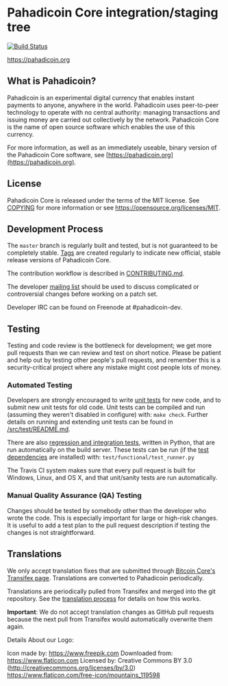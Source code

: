 Pahadicoin Core integration/staging tree
=====================================

[![Build Status](https://travis-ci.org/pahadicoin-project/pahadicoin.svg?branch=master)](https://travis-ci.org/pahadicoin-project/pahadicoin)

https://pahadicoin.org

What is Pahadicoin?
----------------

Pahadicoin is an experimental digital currency that enables instant payments to
anyone, anywhere in the world. Pahadicoin uses peer-to-peer technology to operate
with no central authority: managing transactions and issuing money are carried
out collectively by the network. Pahadicoin Core is the name of open source
software which enables the use of this currency.

For more information, as well as an immediately useable, binary version of
the Pahadicoin Core software, see [https://pahadicoin.org](https://pahadicoin.org).

License
-------

Pahadicoin Core is released under the terms of the MIT license. See [COPYING](COPYING) for more
information or see https://opensource.org/licenses/MIT.

Development Process
-------------------

The `master` branch is regularly built and tested, but is not guaranteed to be
completely stable. [Tags](https://github.com/pahadicoin-project/pahadicoin/tags) are created
regularly to indicate new official, stable release versions of Pahadicoin Core.

The contribution workflow is described in [CONTRIBUTING.md](CONTRIBUTING.md).

The developer [mailing list](https://groups.google.com/forum/#!forum/pahadicoin-dev)
should be used to discuss complicated or controversial changes before working
on a patch set.

Developer IRC can be found on Freenode at #pahadicoin-dev.

Testing
-------

Testing and code review is the bottleneck for development; we get more pull
requests than we can review and test on short notice. Please be patient and help out by testing
other people's pull requests, and remember this is a security-critical project where any mistake might cost people
lots of money.

### Automated Testing

Developers are strongly encouraged to write [unit tests](src/test/README.md) for new code, and to
submit new unit tests for old code. Unit tests can be compiled and run
(assuming they weren't disabled in configure) with: `make check`. Further details on running
and extending unit tests can be found in [/src/test/README.md](/src/test/README.md).

There are also [regression and integration tests](/test), written
in Python, that are run automatically on the build server.
These tests can be run (if the [test dependencies](/test) are installed) with: `test/functional/test_runner.py`

The Travis CI system makes sure that every pull request is built for Windows, Linux, and OS X, and that unit/sanity tests are run automatically.

### Manual Quality Assurance (QA) Testing

Changes should be tested by somebody other than the developer who wrote the
code. This is especially important for large or high-risk changes. It is useful
to add a test plan to the pull request description if testing the changes is
not straightforward.

Translations
------------

We only accept translation fixes that are submitted through [Bitcoin Core's Transifex page](https://www.transifex.com/projects/p/bitcoin/).
Translations are converted to Pahadicoin periodically.

Translations are periodically pulled from Transifex and merged into the git repository. See the
[translation process](doc/translation_process.md) for details on how this works.

**Important**: We do not accept translation changes as GitHub pull requests because the next
pull from Transifex would automatically overwrite them again.

Details About our Logo:

Icon made by: https://www.freepik.com 
Downloaded from: https://www.flaticon.com 
Licensed by: Creative Commons BY 3.0 (http://creativecommons.org/licenses/by/3.0)
https://www.flaticon.com/free-icon/mountains_119598
